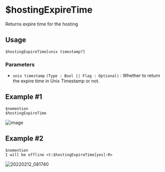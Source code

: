 # $hostingExpireTime 
Returns expire time for the hosting 

## Usage
``` 
$hostingExpireTime[unix timestamp?]
``` 

### Parameters
- `unix timestamp` `(Type : Bool || Flag : Optional)` : Whether to return the expire time in Unix Timestamp or not.

## Example #1
``` 
$nomention 
$hostingExpireTime 
``` 

![image](https://user-images.githubusercontent.com/42785890/151823699-8a5fda67-b837-41df-9df4-51219a73e120.png)

## Example #2
```
$nomention
I will be offline <t:$hostingExpireTime[yes]:R>
```
![20220212_081740](https://user-images.githubusercontent.com/98183987/153687914-221aa7f1-5134-47fe-87d9-c7ae75c4a91f.jpg)
